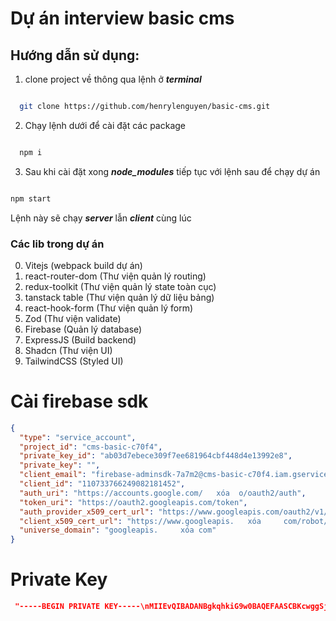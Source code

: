 # Dự án interview basic cms

## Hướng dẫn sử dụng:
1. clone project về thông qua lệnh ở ***terminal***

```bash

  git clone https://github.com/henrylenguyen/basic-cms.git

```
2. Chạy lệnh dưới để cài đặt các package

```bash

  npm i

```

3. Sau khi cài đặt xong ***node_modules*** tiếp tục với lệnh sau để chạy dự án

```bash

npm start

```

Lệnh này sẽ chạy ***server*** lẫn ***client*** cùng lúc

### Các lib trong dự án
0. Vitejs (webpack build dự án)
1. react-router-dom (Thư viện quản lý routing)
2. redux-toolkit (Thư viện quản lý state toàn cục)
3. tanstack table (Thư viện quản lý dữ liệu bảng)
4. react-hook-form (Thư viện quản lý form)
5. Zod (Thư viện validate)
6. Firebase (Quản lý database)
7. ExpressJS (Build backend)
8. Shadcn (Thư viện UI)
9. TailwindCSS (Styled UI)

# Cài firebase sdk

```json
{
  "type": "service_account",
  "project_id": "cms-basic-c70f4",
  "private_key_id": "ab03d7ebece309f7ee681964cbf448d4e13992e8",
  "private_key": "",
  "client_email": "firebase-adminsdk-7a7m2@cms-basic-c70f4.iam.gserviceaccount.  xóa  com",
  "client_id": "110733766249082181452",
  "auth_uri": "https://accounts.google.com/   xóa  o/oauth2/auth",
  "token_uri": "https://oauth2.googleapis.com/token",
  "auth_provider_x509_cert_url": "https://www.googleapis.com/oauth2/v1/certs",
  "client_x509_cert_url": "https://www.googleapis.   xóa     com/robot/v1/metadata/x509/firebase-adminsdk-7a7m2%40cms-basic-c70f4.iam.gserviceaccount.com",
  "universe_domain": "googleapis.     xóa com"
}


```

# Private Key

```json
 "-----BEGIN PRIVATE KEY-----\nMIIEvQIBADANBgkqhkiG9w0BAQEFAASCBKcwggSjAgEAAoIBAQCl3NRngA3bHoqT\nFEPmlFoPBTCK+TdQ0g1Nbzw9Fy2Z80rhwIvT9sOHbiKsW0B5Ry9VG0quphYVms6D\n23/G23Uv9nFFtn7D8G3KahrSuJ/ZK9Ufvhb5ro8ErNcu9NtuAl5ES1NwcH8e8igP\nDm54j06+GCydybXVnZ5A4uiHMhWIBmHWhXFqmPuCitJxcP/lZpc9AYh5KPVdYdGZ\nbohEPx7w82TbMKggiS3ef1GiEJ1QWQmMhO3wUnpFPkvpriw1P3xwq1twFHCgQfbD\nQeM9gJ4DVYunjBrXPT9zfbb9rGB0NguQ3b5KoQfungMY0zFiBQ1eOnftH/txisc6\nkbJFOSOvAgMBAAECggEABSpYbxS82bscw7HY34B1QYx+04UpZNn10hiJvrlPEUFT\nbq5pbGN9+WTDrax12JEP902PSNshSvD0R4T5eL7y6lh5dJtXXVDKiog9Z5yaVdAY\nphFsc8As8g9T8EFt6AIo32WdJp5KRzNxbe6cICMOZ7snAI78m7d56zll1ngH1aGY\nZxBrRnYsBmCSA0JmNwUiBQ0n1T2EIp7VssW+CDGMrohoyt8UYhYSH0BJ6p8lp85h\n8ZcELV9xkjcZ9swLfOyAWydHeC0tzwL/Yytu4HxmMxWLLwuGjUy6PYKqrqMNdctG\n8eNkfEP9Z1HwxiP7h9Yvu1uBfNKyPwDFIzTkyhaLYQKBgQDYCbApNoZAPrywBblw\ncFNjEw8gvbjL5zTdrHXJwGOUPaiUPkn0pw/LiKGlCF1omjfL7ZJtIeUbIahDSePL\nRjJ/bYz8rklD5su2eYkb5VDZFKDiS0T98RkAb8ckd2KjnDaiVKMl1cpX0MH2uOgp\n3/MXJo/Vn14G6DlJ/MV4IMx00QKBgQDEiyGACL6CAB/ddNJXtuGniP/3TGPSpdef\nD0iqtJOPtQls/L6oSmGm55ADSGoL09oHUE75K0rCpZI/kx8B3N1qbed6y78iqo9p\niHVq6eZu0+Vrc0SHiQnWoML3NKrOrIHDpgxkEfDxrU6Njlt0ZyNzU7uWGI2EcNuR\nkFNwlKQwfwKBgDbBxd+8TSzNef/Xg5gHMGuFMilnTQaJlLG2+6fmVpcFRcxFOXOE\nQJGjEO2GgD56EDhk/98fXzWQQ1jCyrUEFtqLhteoyTMntWyLw3/JkMNk4h5ZW6RN\nzrt4mW4ZwGudtY9RioSVepLle7QwS9AJTlEI2h4YJbn0dEjXg6meDpRxAoGAF5fH\n9rGWBM71BEVwtnzKi6zjZREzbmbgAkT4aR1yFS8bKY0Raew72qgzXmGD8VWF95jJ\nUhnDSKhNbPpBH50eqxb0UYZBtGya+IUb6zCWq7kd8g8NK+PkXXJA1SHqWxLUJOM6\n24xXyvsN0epDyi5TUBW+D990pXBSux+DFKGTMAsCgYEAwEI2yFDkt9Jpp4iBdW9x\nhlIIFDcvJoJ4b/tJi9hs4IqDFIeFQZuMMVBLCMQPxcBhHP7Ig14vQgLI51PAgDBy\npTo5ihF85qAukcI8U0URRg0J10UPpsw5Lu622w8zjkAnjTo9D7vZUc81Yvy9gASB\n693hCWL26+assJFdwEOpfCs=\n-----END PRIVATE KEY-----\n"
```
